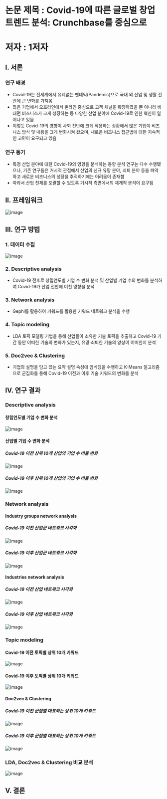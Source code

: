 # 논문 제목 : Covid-19에 따른 글로벌 창업 트렌드 분석: Crunchbase를 중심으로
# 저자 : 1저자

## Ⅰ. 서론

### 연구 배경
* Covid-19는 전세계에서 유례없는 팬데믹(Pandemic)으로 국내 외 산업 및 생활 전반에 큰 변화를 가져옴
* 많은 기업에서 오프라인에서 온라인 중심으로 고객 채널을 확장하였을 뿐 아니라 비대면 비즈니스가 크게 성장하는 등 다양한 산업 분야에 Covid-19로 인한 혁신이 일어나고 있음
* 이렇듯 Covid-19의 영향이 사회 전반에 크게 작용하는 상황에서 많은 기업이 비즈니스 방식 및 내용을 크게 변화시켜 왔으며, 새로운 비즈니스 접근법에 대한 지속적인 고민이 요구되고 있음

### 연구 동기
* 특정 산업 분야에 대한 Covid-19의 영향을 분석하는 동향 분석 연구는 다수 수행됐으나, 기존 연구들은 거시적 관점에서 산업의 신규 유망 분야, 쇠퇴 분야 등을 파악하고 새로운 비즈니스의 성장을 추적하기에는 어려움이 존재함
* 따라서 산업 전체를 포괄할 수 있도록 거시적 측면에서의 체계적 분석이 요구됨

## Ⅱ. 프레임워크

![image](https://github.com/shinho123/1st-Author-Journal-KCI-Asia-Pacific-Journal-of-Business-Venturing-and-Entrepreneurship/assets/105840783/6c1191bf-20b8-432b-b2d6-5e35b2c6636f)

## Ⅲ. 연구 방법

### 1. 데이터 수집

![image](https://github.com/shinho123/1st-Author-Journal-KCI-Asia-Pacific-Journal-of-Business-Venturing-and-Entrepreneurship/assets/105840783/b82ad52c-f468-4282-ad66-08e06bedc4a9)

### 2. Descriptive analysis
* Covid-19 전후로 창립연도별 기업 수 변화 분석 및 산업별 기업 수의 변화를 분석하여 Covid-19가 산업 전반에 미친 영향을 분석
  
### 3. Network analysis
* Gephi를 활용하여 키워드를 활용한 키워드 네트워크 분석을 수행

### 4. Topic modeling
* LDA 토픽 모델링 기법을 통해 산업들이 소유한 기술 토픽을 추출하고 Covid-19 기간 동안 어떠한 기술의 변화가 있는지, 유망·쇠퇴한 기술의 양상이 어떠한지 분석
  
### 5. Doc2vec & Clustering
* 기업의 설명을 담고 있는 요약 설명 속성에 임베딩을 수행하고 K-Means 알고리즘으로 군집화를 통해 Covid-19 이전과 이후 기술 키워드의 변화를 분석

## Ⅳ. 연구 결과

### Descriptive analysis

#### 창립연도별 기업 수 변화 분석

![image](https://github.com/shinho123/1st-Author-Journal-KCI-Asia-Pacific-Journal-of-Business-Venturing-and-Entrepreneurship/assets/105840783/26decd08-2f30-462f-bc9b-fe8af2b1395c)

#### 산업별 기업 수 변화 분석

##### Covid-19 이전 상위 10개 산업의 기업 수 비율 변화
![image](https://github.com/shinho123/1st-Author-Journal-KCI-Asia-Pacific-Journal-of-Business-Venturing-and-Entrepreneurship/assets/105840783/90af1f24-a82b-4c68-bcc7-88c01e8c1ad8)

##### Covid-19 이후 상위 10개 산업의 기업 수 비율 변화
![image](https://github.com/shinho123/1st-Author-Journal-KCI-Asia-Pacific-Journal-of-Business-Venturing-and-Entrepreneurship/assets/105840783/feac1a5e-a0b2-4ae5-805c-dd4a66abfacd)

### Network analysis

#### Industry groups network analysis

##### Covid-19 이전 산업군 네트워크 시각화
![image](https://github.com/shinho123/1st-Author-Journal-KCI-Asia-Pacific-Journal-of-Business-Venturing-and-Entrepreneurship/assets/105840783/a4e939db-fd95-4e3e-a749-ea730747eaff)

##### Covid-19 이후 산업군 네트워크 시각화
![image](https://github.com/shinho123/1st-Author-Journal-KCI-Asia-Pacific-Journal-of-Business-Venturing-and-Entrepreneurship/assets/105840783/51b037c0-82c8-489d-b73a-5b7e20affa2b)

#### Industries network analysis

##### Covid-19 이전 산업 네트워크 시각화
![image](https://github.com/shinho123/1st-Author-Journal-KCI-Asia-Pacific-Journal-of-Business-Venturing-and-Entrepreneurship/assets/105840783/bd626fe3-fa0b-4936-b521-bb9b84ddcfe2)

##### Covid-19 이후 산업 네트워크 시각화
![image](https://github.com/shinho123/1st-Author-Journal-KCI-Asia-Pacific-Journal-of-Business-Venturing-and-Entrepreneurship/assets/105840783/6af3db76-72fd-4918-9049-13e5b36785bc)

### Topic modeling
#### Covid-19 이전 토픽별 상위 10개 키워드
![image](https://github.com/shinho123/1st-Author-Journal-KCI-Asia-Pacific-Journal-of-Business-Venturing-and-Entrepreneurship/assets/105840783/832eed5f-5465-4023-a2dc-277551c77b0e)

#### Covid-19 이후 토픽별 상위 10개 키워드
![image](https://github.com/shinho123/1st-Author-Journal-KCI-Asia-Pacific-Journal-of-Business-Venturing-and-Entrepreneurship/assets/105840783/1d8e3a1a-7525-4c92-93d3-bf26b6f546b8)

#### Doc2vec & Clustering

##### Covid-19 이전 군집별 대표되는 상위 10개 키워드
![image](https://github.com/shinho123/1st-Author-Journal-KCI-Asia-Pacific-Journal-of-Business-Venturing-and-Entrepreneurship/assets/105840783/727e3361-9e22-483a-afa5-4c3f66ead014)

##### Covid-19 이후 군집별 대표되는 상위 10개 키워드
![image](https://github.com/shinho123/1st-Author-Journal-KCI-Asia-Pacific-Journal-of-Business-Venturing-and-Entrepreneurship/assets/105840783/e6f8099a-a859-402b-bd10-0f9562f11d14)

### LDA, Doc2vec & Clustering 비교 분석
![image](https://github.com/shinho123/1st-Author-Journal-KCI-Asia-Pacific-Journal-of-Business-Venturing-and-Entrepreneurship/assets/105840783/5233c65a-f277-46f5-a8cb-f25013aaff5f)


## Ⅴ. 결론
